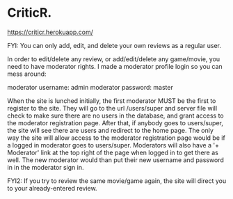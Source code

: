 # CriticR.

https://criticr.herokuapp.com/

FYI: You can only add, edit, and delete your own reviews as a regular user. 

In order to edit/delete any review, or add/edit/delete any game/movie, you need to have moderator rights. I made a moderator profile login so you can mess around:

moderator username: admin
moderator password: master

When the site is lunched initially, the first moderator MUST be the first to register to the site. They will go to the url /users/super and server file will check to make sure there are no users in the database, and grant access to the moderator registration page. After that, if anybody goes to users/super, the site will see there are users and redirect to the home page. The only way the site will allow access to the moderator registration page would be if a logged in moderator goes to users/super. Moderators will also have a '+ Moderator' link at the top right of the page when logged in to get there as well. The new moderator would than put their new username and password in in the moderator sign in. 

FYI2: If you try to review the same movie/game again, the site will direct you to your already-entered review.

